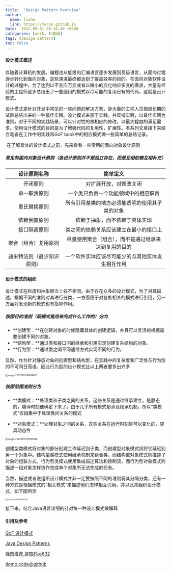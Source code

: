 ```yaml
---
title:  "Design Pattern Overview"
author:
  name: liuhe
  link: https://tecon.github.io
date:  2022-09-01 08:16:49 +0800
categories: [work, 利其器]
tags: [design pattern]
toc: false
---
```


#### 设计模式概述

​		伴随着计算机的发展，编程也从低级的汇编语言逐步发展到高级语言，从面向过程逐步转化到面向对象，这些演进最终都达到了提高效率的目的。在面向对象软件设计的过程中，为了达到以不变应万变或者以微小的变化响应多变的需求，大量有经验的工程师逐步总结出了一些通用的模式以尽可能的复用已有的代码，这就是设计模式。

​		设计模式是针对开发中常见的一些问题的解决方案，是大量的工程人员根据长期的试验总结出来的一种最佳实践。设计模式来源于实践，并反哺实践，以最佳实践为准则，对于不同的实践场景，可以针对性的做相应的修改，以最大程度的满足需求。使用设计模式的目的是为了增强代码的复用性，扩展性。本系列文章接下来结合笔者在工作中的实践和GoF book中的相应模式做一些简单的总结记录。

​		在了解具体的设计模式之前，先来看看一些常用的面向对象设计原则

##### 常见的面向对象设计原则（各设计原则并不是独立存在，而是互相依赖互相补充）

|        设计原则名称        |                       简单定义      |
| :------------------------: | :-----------------------------: |
|          开闭原则          |                对扩展开放，对修改关闭        |
|        单一职责原则        |         一个类只负责一个功能领域中的相应职责    |
|        里氏替换原则        |    所有引用基类的地方必须能透明的使用其子类的对象 |
|        依赖倒置原则        |            依赖于抽象，而不依赖于具体实现       |
|        接口隔离原则        |        类之间的依赖关系应该建立在最小的接口上    |
|    聚合（组合）复用原则    | 尽量使用聚合（组合），而不是通过继承来达到复用的目的 |
| 迪米特法则（最少知识原则） |   一个软件实体应该尽可能少的与其他实体发生相互作用   |

#### 设计模式的组织

设计模式在粒度和抽象层次上各不相同。由于存在众多的设计模式，为了对其描述，根据不同的准则对其进行分类，一方面便于对各族相关的模式进行引用，另一方面对发现新的模式也有指导作用。

##### 按照目的准则（既模式是用来完成什么工作的）分为

- **创建型：**在创建对象的时候隐藏具体的创建逻辑，并且可以灵活的根据需要创建不同的对象。
- **结构型：**通过类和接口间的继承和引用实现创建复杂结构的对象。
- **行为型：**通过类之间不同通信方式实现不同的行为。

显然，作为针对静态对象的创建型和结构型，在实践中的复杂度和广泛性与行为型的不可同日而语。因此行为型的设计模式比以上两者要多出许多

<img src="/2022/09/upgit_20220901_1661991781.png" alt="image-20220815141849805" style="zoom:50%;" />



##### 按照范围准则分为

- **类模式：**处理类和子类之间的关系，这些关系是通过继承建立，是静态的，编译时刻便确定下来了。由于几乎所有模式都涉及继承机制，所以“类模式”仅指集中于处理类间关系的模式

- **对象模式：**处理对象之间的关系，这些关系在运行时刻是可以变化的，更具动态性

<img src="/2022/09/upgit_20220901_1661991795.png" alt="image-20220815170505988" style="zoom:50%;" />

​		创建型类模式将对象的部分创建工作延迟到子类，而创建型对象模式则将它延迟到另一个对象中。结构型类模式使用继承机制来组合类，而结构型对象模式则描述了对象的组装方式。行为型类模式使用集成描述算法和控制流，而行为型对象模式则描述一组对象怎样协作完成单个对象所无法完成的任务。



当然，描述或者说组织设计模式并非一定要按照不同的准则将其分隔分类，还有一种方式是根据模式的“相关模式”来描述他们怎样相互引用，并以此来组织设计模式，如下图所示

<img src="/2022/09/upgit_20220901_1661991808.png" alt="image-20220815162633092" style="zoom: 35%;" />



接下来，结合Java语言详细的针对每一种设计模式做解释



#### 引用及参考

[GoF 设计模式](http://www.hzcourse.com/web/teachRes/detail/4590/208)

[Java Design Patterns](https://java-design-patterns.com/)

[强烈推荐.提取码:o632](https://pan.baidu.com/s/1rqWuBDg5l9h-IRKUWOleJw)

[demo code@github](https://github.com/Tecon/designpattern)
